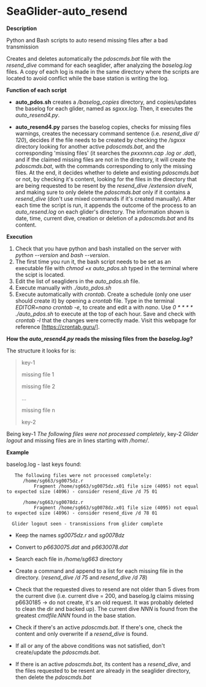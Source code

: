 # SeaGlider-auto_resend
**Description**

Python and Bash scripts to auto resend missing files after a bad transmission 

Creates and deletes automatically the *pdoscmds.bat* file with the *resend_dive* command for each seaglider, after analyzing the *baselog.log* files. A copy of each log is made in the same directory where the scripts are located to avoid conflict while the base station is writing the log.

**Function of each script**

- **auto_pdos.sh** creates a */baselog_copies* directory, and copies/updates the baselog for each glider, named as *sgxxx.log*. Then, it executes the *auto_resend4.py*.

- **auto_resend4.py** parses the baselog copies, checks for missing files warnings, creates the necessary command sentence (i.e. *resend_dive d/ 120*), decides if the file needs to be created by checking the */sgxxx* directory looking for another active *pdoscmds.bat*, and the corresponding 'missing files' (it searches the *pxxxnnn.cap .log or .dat*), and if the claimed missing files are not in the directory, it will create the *pdoscmds.bat*, with the commands corresponding to only the missing files. At the end, it decides whether to delete and existing *pdoscmds.bat* or not, by checking it's content, looking for the files in the directory that are being requested to be resent by the *resend_dive /extension diveN*, and making sure to only delete the *pdoscmds.bat* only if it contains a *resend_dive* (don't use mixed commands if it's created manually).
After each time the script is run, it appends the outcome of the process to an *auto_resend.log* on each glider's directory. The information shown is date, time, current dive, creation or deletion of a *pdoscmds.bat* and its content.

**Execution**
1. Check that you have python and bash installed on the server with *python --version* and *bash --version*. 
2. The first time you run it, the bash script needs to be set as an executable file with *chmod +x auto_pdos.sh* typed in the terminal where the scipt is located.
3. Edit the list of seagliders in the *auto_pdos.sh* file.
4. Execute manually with *./auto_pdos.sh*
5. Execute automatically with *crontab*. Create a schedule (only one user should create it) by opening a *crontab* file. Type in the terminal *EDITOR=nano crontab -e*, to create and edit a with *nano*. Use *0 * * * * ./auto_pdos.sh* to execute at the top of each hour. Save and check with *crontab -l* that the changes were correctly made. Visit this webpage for reference [https://crontab.guru/].

**How the *auto_resend4.py* reads the missing files from the *baselog.log*?**

The structure it looks for is:
> key-1
> 
> missing file 1
> 
> missing file 2
> 
> ...
> 
> missing file n
> 
> key-2

Being key-1 *The following files were not processed completely*, key-2 *Glider logout* and missing files are in lines starting with */home/*.

**Example**

baselog.log - last keys found:


       The following files were not processed completely:
          /home/sg663/sg0075dz.r
              Fragment /home/sg663/sg0075dz.x01 file size (4095) not equal to expected size (4096) - consider resend_dive /d 75 01

          /home/sg663/sg0078dz.r
              Fragment /home/sg663/sg0078dz.x01 file size (4095) not equal to expected size (4096) - consider resend_dive /d 78 01

      Glider logout seen - transmissions from glider complete

- Keep the names *sg0075dz.r* and *sg0078dz*
- Convert to *p6630075.dat* and *p6630078.dat*
- Search each file in */home/sg663* directory 
- Create a command and append to a list for each missing file in the directory. (*resend_dive /d 75* and *resend_dive /d 78*)
- Check that the requested dives to resend are not older than 5 dives from the current dive (i.e. current dive = 200, and baselog.lg claims missing p6630185 -> do not create, it's an old request. It was probably deleted to clean the dir and backed up). The current dive *NNN* is found from the greatest *cmdfile.NNN* found in the base station.
- Check if there's an active *pdoscmds.bat*. If there's one, check the content and only overwrite if a *resend_dive* is found.

- If all or any of the above conditions was not satisfied, don't create/update the *pdoscmds.bat*.

- If there is an active *pdoscmds.bat*, its content has a *resend_dive*, and the files requested to be resent are already in the seaglider directory, then delete the *pdoscmds.bat*

